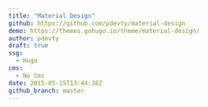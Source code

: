 ```yaml
---
title: "Material Design"
github: https://github.com/pdevty/material-design
demo: https://themes.gohugo.io/theme/material-design/
author: pdevty 
draft: true
ssg:
  - Hugo
cms:
  - No Cms
date: 2015-05-15T13:44:38Z
github_branch: master
---
```

